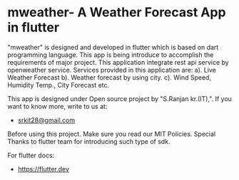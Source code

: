 # mweather- A Weather Forecast App in flutter

"mweather" is designed and developed in flutter which is based on dart programming language.
This app is being introduce to accomplish the requirements of major project.
This application integrate rest api service by openweather service.
Services provided in this application are:
a). Live Weather Forecast
b). Weather forecast by using city.
c). Wind Speed, Humidity Temp., City Forecast etc.

This app is designed under Open source project by "S.Ranjan kr.(IT),".
If you want to know more, write to us at:
- srkit28@gmail.com


Before using this project. Make sure you read our MIT Policies.
Special Thanks to flutter team for introducing such type of sdk.

For flutter docs:
- https://flutter.dev

